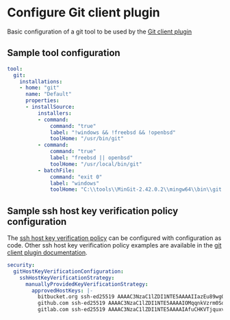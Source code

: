 # Configure Git client plugin

Basic configuration of a git tool to be used by the [Git client plugin](https://plugins.jenkins.io/git-client)

## Sample tool configuration

```yaml
tool:
  git:
    installations:
    - home: "git"
      name: "Default"
      properties:
      - installSource:
          installers:
          - command:
              command: "true"
              label: "!windows && !freebsd && !openbsd"
              toolHome: "/usr/bin/git"
          - command:
              command: "true"
              label: "freebsd || openbsd"
              toolHome: "/usr/local/bin/git"
          - batchFile:
              command: "exit 0"
              label: "windows"
              toolHome: "C:\\tools\\MinGit-2.42.0.2\\mingw64\\bin\\git.exe"
```

## Sample ssh host key verification policy configuration

The [ssh host key verification policy](https://plugins.jenkins.io/git-client/#plugin-content-ssh-host-key-verification) can be configured with configuration as code.
Other ssh host key verification policy examples are available in the [git client plugin documentation](https://plugins.jenkins.io/git-client/#plugin-content-configuration-as-code-sample).

```yaml
security:
  gitHostKeyVerificationConfiguration:
    sshHostKeyVerificationStrategy:
      manuallyProvidedKeyVerificationStrategy:
        approvedHostKeys: |-
          bitbucket.org ssh-ed25519 AAAAC3NzaC1lZDI1NTE5AAAAIIazEu89wgQZ4bqs3d63QSMzYVa0MuJ2e2gKTKqu+UUO
          github.com ssh-ed25519 AAAAC3NzaC1lZDI1NTE5AAAAIOMqqnkVzrm0SdG6UOoqKLsabgH5C9okWi0dh2l9GKJl
          gitlab.com ssh-ed25519 AAAAC3NzaC1lZDI1NTE5AAAAIAfuCHKVTjquxvt6CM6tdG4SLp1Btn/nOeHHE5UOzRdf
```
